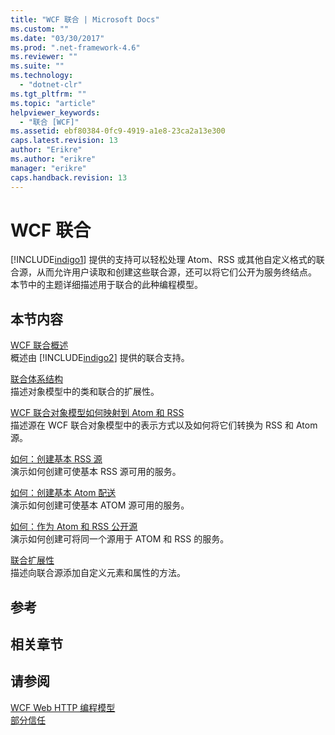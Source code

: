 ```yaml
---
title: "WCF 联合 | Microsoft Docs"
ms.custom: ""
ms.date: "03/30/2017"
ms.prod: ".net-framework-4.6"
ms.reviewer: ""
ms.suite: ""
ms.technology: 
  - "dotnet-clr"
ms.tgt_pltfrm: ""
ms.topic: "article"
helpviewer_keywords: 
  - "联合 [WCF]"
ms.assetid: ebf80384-0fc9-4919-a1e8-23ca2a13e300
caps.latest.revision: 13
author: "Erikre"
ms.author: "erikre"
manager: "erikre"
caps.handback.revision: 13
---
```

# WCF 联合
[!INCLUDE[indigo1](../../../../includes/indigo1-md.md)] 提供的支持可以轻松处理 Atom、RSS 或其他自定义格式的联合源，从而允许用户读取和创建这些联合源，还可以将它们公开为服务终结点。  本节中的主题详细描述用于联合的此种编程模型。  
  
## 本节内容  
 [WCF 联合概述](../../../../docs/framework/wcf/feature-details/wcf-syndication-overview.md)  
 概述由 [!INCLUDE[indigo2](../../../../includes/indigo2-md.md)] 提供的联合支持。  
  
 [联合体系结构](../../../../docs/framework/wcf/feature-details/architecture-of-syndication.md)  
 描述对象模型中的类和联合的扩展性。  
  
 [WCF 联合对象模型如何映射到 Atom 和 RSS](../../../../docs/framework/wcf/feature-details/how-the-wcf-syndication-object-model-maps-to-atom-and-rss.md)  
 描述源在 WCF 联合对象模型中的表示方式以及如何将它们转换为 RSS 和 Atom 源。  
  
 [如何：创建基本 RSS 源](../../../../docs/framework/wcf/feature-details/how-to-create-a-basic-rss-feed.md)  
 演示如何创建可使基本 RSS 源可用的服务。  
  
 [如何：创建基本 Atom 配送](../../../../docs/framework/wcf/feature-details/how-to-create-a-basic-atom-feed.md)  
 演示如何创建可使基本 ATOM 源可用的服务。  
  
 [如何：作为 Atom 和 RSS 公开源](../../../../docs/framework/wcf/feature-details/how-to-expose-a-feed-as-both-atom-and-rss.md)  
 演示如何创建可将同一个源用于 ATOM 和 RSS 的服务。  
  
 [联合扩展性](../../../../docs/framework/wcf/feature-details/syndication-extensibility.md)  
 描述向联合源添加自定义元素和属性的方法。  
  
## 参考  
  
## 相关章节  
  
## 请参阅  
 [WCF Web HTTP 编程模型](../../../../docs/framework/wcf/feature-details/wcf-web-http-programming-model.md)   
 [部分信任](../../../../docs/framework/wcf/feature-details/partial-trust.md)